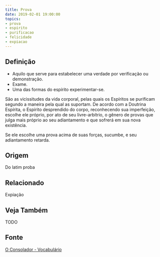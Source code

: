 ```yaml
---
title: Prova
date: 2019-02-01 19:00:00
topics:
- prova
- espirito
- purificacao
- felicidade
- expiacao
---
```


## Definição
* Aquilo que serve para estabelecer uma verdade por verificação ou demonstração. 
* Exame. 
* Uma das formas do espírito experimentar-se. 

São as vicissitudes da vida corporal, pelas quais os Espíritos se purificam
segundo a maneira pela qual as suportam. De acordo com a Doutrina Espírita, o
Espírito desprendido do corpo, reconhecendo sua imperfeição, escolhe ele
próprio, por ato de seu livre-arbítrio, o gênero de provas que julga mais
próprio ao seu adiantamento e que sofrerá em sua nova existência. 

Se ele escolhe uma prova acima de suas forças, sucumbe, e seu adiantamento
retarda. 


## Origem
Do latim proba

## Relacionado
Expiação

## Veja Também
TODO

## Fonte
[O Consolador - Vocabulário](http://www.oconsolador.com.br/linkfixo/vocabulario/principal.html)
